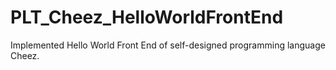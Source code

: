 # PLT_Cheez_HelloWorldFrontEnd
Implemented Hello World Front End of self-designed programming language Cheez. 
